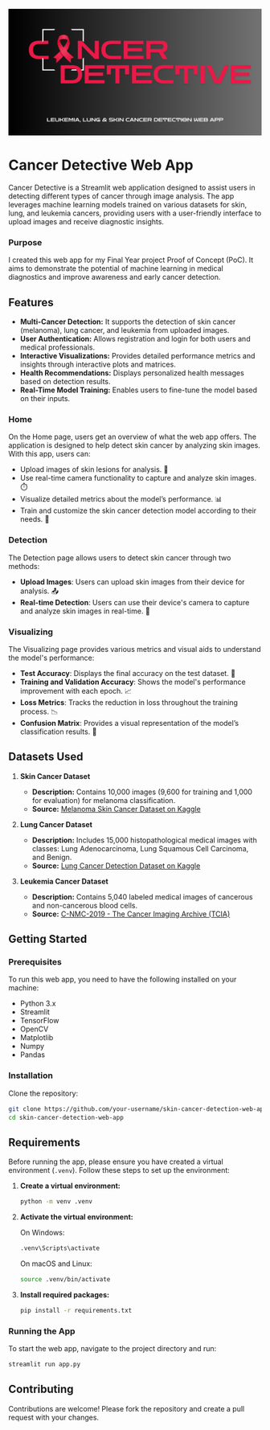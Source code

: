 ![Logo](images/CancerDetective.png)

# Cancer Detective Web App      
Cancer Detective is a Streamlit web application designed to assist users in detecting different types of cancer through image analysis. The app leverages machine learning models trained on various datasets for skin, lung, and leukemia cancers, providing users with a user-friendly interface to upload images and receive diagnostic insights.                    
  
### Purpose
I created this web app for my Final Year project Proof of Concept (PoC). It aims to demonstrate the potential of machine learning in medical diagnostics and improve awareness and early cancer detection.

## Features
- **Multi-Cancer Detection:** It supports the detection of skin cancer (melanoma), lung cancer, and leukemia from uploaded images.
- **User Authentication:** Allows registration and login for both users and medical professionals.
- **Interactive Visualizations:** Provides detailed performance metrics and insights through interactive plots and matrices.
- **Health Recommendations:** Displays personalized health messages based on detection results.
- **Real-Time Model Training:** Enables users to fine-tune the model based on their inputs.

### Home
On the Home page, users get an overview of what the web app offers. The application is designed to help detect skin cancer by analyzing skin images. With this app, users can:
- Upload images of skin lesions for analysis. 📸
- Use real-time camera functionality to capture and analyze skin images. ⏱️
- Visualize detailed metrics about the model’s performance. 📊
- Train and customize the skin cancer detection model according to their needs. 🧠

### Detection
The Detection page allows users to detect skin cancer through two methods:
- **Upload Images**: Users can upload skin images from their device for analysis. 📤
- **Real-time Detection**: Users can use their device's camera to capture and analyze skin images in real-time. 📸                    

### Visualizing
The Visualizing page provides various metrics and visual aids to understand the model's performance:
- **Test Accuracy**: Displays the final accuracy on the test dataset. 🎯
- **Training and Validation Accuracy**: Shows the model's performance improvement with each epoch. 📈
- **Loss Metrics**: Tracks the reduction in loss throughout the training process. 📉
- **Confusion Matrix**: Provides a visual representation of the model’s classification results. 🧩                    

## Datasets Used

1. **Skin Cancer Dataset**
   - **Description:** Contains 10,000 images (9,600 for training and 1,000 for evaluation) for melanoma classification.
   - **Source:** [Melanoma Skin Cancer Dataset on Kaggle](https://www.kaggle.com/datasets/hasnainjaved/melanoma-skin-cancer-dataset-of-10000-images)

2. **Lung Cancer Dataset**
   - **Description:** Includes 15,000 histopathological medical images with classes: Lung Adenocarcinoma, Lung Squamous Cell Carcinoma, and Benign.
   - **Source:** [Lung Cancer Detection Dataset on Kaggle](https://www.kaggle.com/code/mohamedsameh0410/lung-cancer-detection-with-cnn-efficientnetb3/input)

3. **Leukemia Cancer Dataset**
   - **Description:** Contains 5,040 labeled medical images of cancerous and non-cancerous blood cells.
   - **Source:** [C-NMC-2019 - The Cancer Imaging Archive (TCIA)](https://www.cancerimagingarchive.net/)

   
## Getting Started

### Prerequisites
To run this web app, you need to have the following installed on your machine:
- Python 3.x
- Streamlit
- TensorFlow
- OpenCV
- Matplotlib
- Numpy
- Pandas

### Installation
Clone the repository:
   ```sh
   git clone https://github.com/your-username/skin-cancer-detection-web-app.git
   cd skin-cancer-detection-web-app
   ```
## Requirements

Before running the app, please ensure you have created a virtual environment (`.venv`). Follow these steps to set up the environment:

1. **Create a virtual environment:**
   ```bash
   python -m venv .venv
   ```

2. **Activate the virtual environment:**

    On Windows:
     ```bash
     .venv\Scripts\activate
     ```
   On macOS and Linux:
     ```bash
     source .venv/bin/activate
     ```

4. **Install required packages:**
   ```bash
   pip install -r requirements.txt
    ```

### Running the App
To start the web app, navigate to the project directory and run:
```sh
streamlit run app.py
```

## Contributing
Contributions are welcome! Please fork the repository and create a pull request with your changes.
